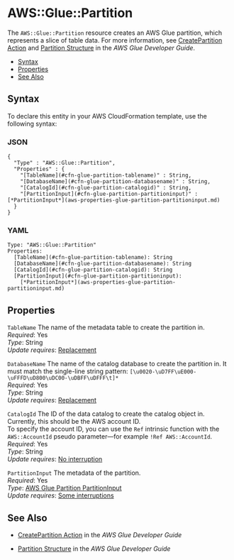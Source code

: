# AWS::Glue::Partition<a name="aws-resource-glue-partition"></a>

The `AWS::Glue::Partition` resource creates an AWS Glue partition, which represents a slice of table data\. For more information, see [CreatePartition Action](http://docs.aws.amazon.com/glue/latest/dg/aws-glue-api-catalog-partitions.html#aws-glue-api-catalog-partitions-CreatePartition) and [Partition Structure](http://docs.aws.amazon.com/glue/latest/dg/aws-glue-api-catalog-partitions.html#aws-glue-api-catalog-partitions-Partition) in the *AWS Glue Developer Guide*\. 


+ [Syntax](#aws-resource-glue-partition-syntax)
+ [Properties](#aws-resource-glue-partition-properties)
+ [See Also](#aws-resource-glue-partition-seealso)

## Syntax<a name="aws-resource-glue-partition-syntax"></a>

To declare this entity in your AWS CloudFormation template, use the following syntax:

### JSON<a name="aws-resource-glue-partition-syntax.json"></a>

```
{
  "Type" : "AWS::Glue::Partition",
  "Properties" : {
    "[TableName](#cfn-glue-partition-tablename)" : String,
    "[DatabaseName](#cfn-glue-partition-databasename)" : String,
    "[CatalogId](#cfn-glue-partition-catalogid)" : String,
    "[PartitionInput](#cfn-glue-partition-partitioninput)" : [*PartitionInput*](aws-properties-glue-partition-partitioninput.md)
  }
}
```

### YAML<a name="aws-resource-glue-partition-syntax.yaml"></a>

```
Type: "AWS::Glue::Partition"
Properties:
  [TableName](#cfn-glue-partition-tablename): String
  [DatabaseName](#cfn-glue-partition-databasename): String
  [CatalogId](#cfn-glue-partition-catalogid): String
  [PartitionInput](#cfn-glue-partition-partitioninput): 
    [*PartitionInput*](aws-properties-glue-partition-partitioninput.md)
```

## Properties<a name="aws-resource-glue-partition-properties"></a>

`TableName`  <a name="cfn-glue-partition-tablename"></a>
The name of the metadata table to create the partition in\.  
 *Required*: Yes  
 *Type*: String  
 *Update requires*: [Replacement](using-cfn-updating-stacks-update-behaviors.md#update-replacement) 

`DatabaseName`  <a name="cfn-glue-partition-databasename"></a>
The name of the catalog database to create the partition in\. It must match the single\-line string pattern: `[\u0020-\uD7FF\uE000-\uFFFD\uD800\uDC00-\uDBFF\uDFFF\t]*`  
 *Required*: Yes  
 *Type*: String  
 *Update requires*: [Replacement](using-cfn-updating-stacks-update-behaviors.md#update-replacement) 

`CatalogId`  <a name="cfn-glue-partition-catalogid"></a>
The ID of the data catalog to create the catalog object in\. Currently, this should be the AWS account ID\.  
To specify the account ID, you can use the `Ref` intrinsic function with the `AWS::AccountId` pseudo parameter—for example `!Ref AWS::AccountId`\.
 *Required*: Yes  
 *Type*: String  
 *Update requires*: [No interruption](using-cfn-updating-stacks-update-behaviors.md#update-no-interrupt) 

`PartitionInput`  <a name="cfn-glue-partition-partitioninput"></a>
The metadata of the partition\.  
 *Required*: Yes  
 *Type*: [AWS Glue Partition PartitionInput](aws-properties-glue-partition-partitioninput.md)  
 *Update requires*: [Some interruptions](using-cfn-updating-stacks-update-behaviors.md#update-some-interrupt) 

## See Also<a name="aws-resource-glue-partition-seealso"></a>

+ [CreatePartition Action](http://docs.aws.amazon.com/glue/latest/dg/aws-glue-api-catalog-partitions.html#aws-glue-api-catalog-partitions-CreatePartition) in the *AWS Glue Developer Guide*

+ [Partition Structure](http://docs.aws.amazon.com/glue/latest/dg/aws-glue-api-catalog-partitions.html#aws-glue-api-catalog-partitions-Partition) in the *AWS Glue Developer Guide*